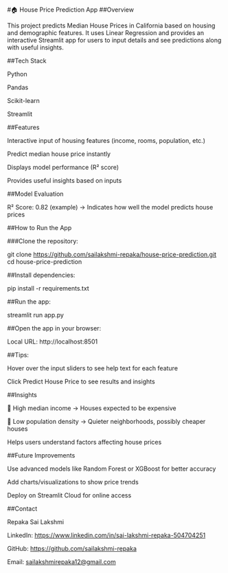 #🏠 House Price Prediction App
##Overview

This project predicts Median House Prices in California based on housing and demographic features.
It uses Linear Regression and provides an interactive Streamlit app for users to input details and see predictions along with useful insights.

##Tech Stack

Python

Pandas

Scikit-learn

Streamlit

##Features

Interactive input of housing features (income, rooms, population, etc.)

Predict median house price instantly

Displays model performance (R² score)

Provides useful insights based on inputs

##Model Evaluation

R² Score: 0.82 (example) → Indicates how well the model predicts house prices

##How to Run the App

###Clone the repository:

git clone https://github.com/sailakshmi-repaka/house-price-prediction.git
cd house-price-prediction


##Install dependencies:

pip install -r requirements.txt


##Run the app:

streamlit run app.py


##Open the app in your browser:

Local URL: http://localhost:8501

##Tips:

Hover over the input sliders to see help text for each feature

Click Predict House Price to see results and insights

##Insights

🏦 High median income → Houses expected to be expensive

🌿 Low population density → Quieter neighborhoods, possibly cheaper houses

Helps users understand factors affecting house prices

##Future Improvements

Use advanced models like Random Forest or XGBoost for better accuracy

Add charts/visualizations to show price trends

Deploy on Streamlit Cloud for online access

##Contact

Repaka Sai Lakshmi

LinkedIn: https://www.linkedin.com/in/sai-lakshmi-repaka-504704251

GitHub: https://github.com/sailakshmi-repaka

Email: sailakshmirepaka12@gmail.com

